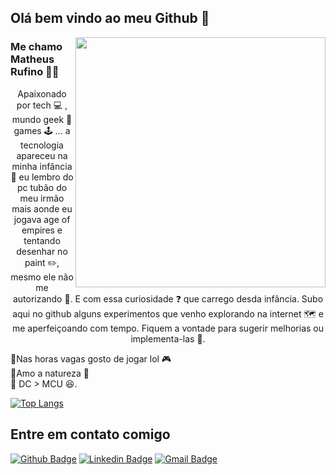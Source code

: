 ## Olá bem vindo ao meu Github 👋


<img align="right" width="400" height="400" src="https://i.imgur.com/orFHG7V.png">
 
 
### Me chamo Matheus Rufino 👨‍💻

<p style="text-align:center; fonte-size:13px;">
Apaixonado por tech 💻 , mundo geek 🦸 games 🕹️ …  a tecnologia  apareceu na minha infância 👶 eu lembro do pc tubão do meu irmão mais aonde eu jogava age of empires e  tentando desenhar no paint ✏️, mesmo ele não me autorizando 🚯. E com essa curiosidade ❓ que carrego desda infância. Subo aqui no github alguns experimentos que venho explorando na internet 🗺️  e me aperfeiçoando com tempo. Fiquem a vontade para sugerir melhorias ou implementa-las 🚀.
  
🔘Nas horas vagas gosto de jogar lol 🎮 <br> 
🔘Amo a natureza  🌳 <br>
🔘 DC > MCU  😆.
</p>


 [![Top Langs](https://github-readme-stats.vercel.app/api/top-langs/?username=matheusrcruz&layout=compact)](https://github.com/matheusrcruz/github-readme-stats)

## Entre em contato comigo 
[![Github Badge](https://img.shields.io/badge/-Github-000?style=flat-square&logo=Github&logoColor=white&link=link_do_seu_perfil_no_github)](https://github.com/matheusrcruz)
[![Linkedin Badge](https://img.shields.io/badge/-LinkedIn-blue?style=flat-square&logo=Linkedin&logoColor=white&link=link_do_seu_perfil_no_linkedin)](https://www.linkedin.com/in/mathrufino/)
[![Gmail Badge](https://img.shields.io/badge/-Gmail-c14438?style=flat-square&logo=Gmail&logoColor=white&link=mailto:seu_email)](mailto:mathrcruz@gmail.com)
 

